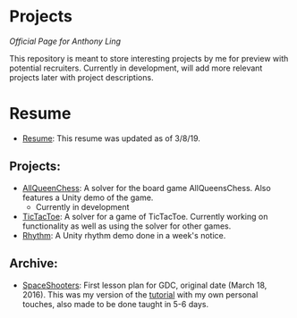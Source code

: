 # Projects
*Official Page for Anthony Ling*

This repository is meant to store interesting projects by me for preview with potential recruiters. Currently in development, will add more relevant projects later with project descriptions. 

# Resume
* [Resume](https://github.com/Ant1ng2/Projects/raw/master/3_8_19_resume.pdf): This resume was updated as of 3/8/19.

## Projects:
* [AllQueenChess](https://github.com/Ant1ng2/FourQueens): A solver for the board game AllQueensChess. Also features a Unity demo of the game.
  * Currently in development
* [TicTacToe](https://github.com/Ant1ng2/TicTacToe): A solver for a game of TicTacToe. Currently working on functionality as well as using the solver for other games.
* [Rhythm](https://github.com/Ant1ng2/Rhythm): A Unity rhythm demo done in a week's notice.

## Archive:
* [SpaceShooters](https://github.com/Ant1ng2/SpaceShooters): First lesson plan for GDC, original date (March 18, 2016). This was my version of the [tutorial](https://unity3d.com/learn/tutorials/s/space-shooter-tutorial) with my own personal touches, also made to be done taught in 5-6 days.
